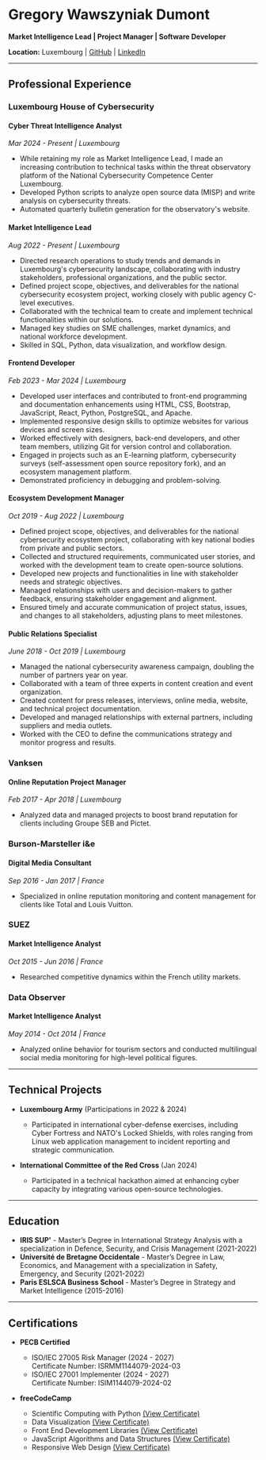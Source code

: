 # Gregory Wawszyniak Dumont

**Market Intelligence Lead | Project Manager | Software Developer**

**Location:** Luxembourg | [GitHub](https://github.com/gregWDumont) | [LinkedIn](https://www.linkedin.com/in/gr%C3%A9gory-wawszyniak-dumont-83836680/)

---

## Professional Experience

### Luxembourg House of Cybersecurity

#### Cyber Threat Intelligence Analyst

*Mar 2024 - Present | Luxembourg*

- While retaining my role as Market Intelligence Lead, I made an increasing contribution to technical tasks within the threat observatory platform of the National Cybersecurity Competence Center Luxembourg.
- Developed Python scripts to analyze open source data (MISP)  and write analysis on cybersecurity threats.
- Automated quarterly bulletin generation for the observatory's website.

#### Market Intelligence Lead

*Aug 2022 - Present | Luxembourg*

- Directed research operations to study trends and demands in Luxembourg's cybersecurity landscape, collaborating with industry stakeholders, professional organizations, and the public sector.
- Defined project scope, objectives, and deliverables for the national cybersecurity ecosystem project, working closely with public agency C-level executives.
- Collaborated with the technical team to create and implement technical functionalities within our solutions.
- Managed key studies on SME challenges, market dynamics, and national workforce development.
- Skilled in SQL, Python, data visualization, and workflow design.

#### Frontend Developer

*Feb 2023 - Mar 2024 | Luxembourg*

- Developed user interfaces and contributed to front-end programming and documentation enhancements using HTML, CSS, Bootstrap, JavaScript, React, Python, PostgreSQL, and Apache.
- Implemented responsive design skills to optimize websites for various devices and screen sizes.
- Worked effectively with designers, back-end developers, and other team members, utilizing Git for version control and collaboration.
- Engaged in projects such as an E-learning platform, cybersecurity surveys (self-assessment open source repository fork), and an ecosystem management platform.
- Demonstrated proficiency in debugging and problem-solving.

#### Ecosystem Development Manager

*Oct 2019 - Aug 2022 | Luxembourg*

- Defined project scope, objectives, and deliverables for the national cybersecurity ecosystem project, collaborating with key national bodies from private and public sectors.
- Collected and structured requirements, communicated user stories, and worked with the development team to create open-source solutions.
- Developed new projects and functionalities in line with stakeholder needs and strategic objectives.
- Managed relationships with users and decision-makers to gather feedback, ensuring stakeholder engagement and alignment.
- Ensured timely and accurate communication of project status, issues, and changes to all stakeholders, adjusting plans to meet milestones.

#### Public Relations Specialist

*June 2018 - Oct 2019 | Luxembourg*

- Managed the national cybersecurity awareness campaign, doubling the number of partners year on year.
- Collaborated with a team of three experts in content creation and event organization.
- Created content for press releases, interviews, online media, website, and technical project documentation.
- Developed and managed relationships with external partners, including suppliers and media outlets.
- Worked with the CEO to define the communications strategy and monitor progress and results.

### Vanksen

#### Online Reputation Project Manager

*Feb 2017 - Apr 2018 | Luxembourg*

- Analyzed data and managed projects to boost brand reputation for clients including Groupe SEB and Pictet.

### Burson-Marsteller i&e

#### Digital Media Consultant

*Sep 2016 - Jan 2017 | France*

- Specialized in online reputation monitoring and content management for clients like Total and Louis Vuitton.

### SUEZ

#### Market Intelligence Analyst

*Oct 2015 - Jun 2016 | France*

- Researched competitive dynamics within the French utility markets.

### Data Observer

#### Market Intelligence Analyst

*May 2014 - Oct 2014 | France*

- Analyzed online behavior for tourism sectors and conducted multilingual social media monitoring for high-level political figures.

---

## Technical Projects

- **Luxembourg Army** (Participations in 2022 & 2024)
  - Participated in international cyber-defense exercises, including Cyber Fortress and NATO's Locked Shields, with roles ranging from Linux web application management to incident reporting and strategic communication.

- **International Committee of the Red Cross** (Jan 2024)
  - Participated in a technical hackathon aimed at enhancing cyber capacity by integrating various open-source technologies.

---

## Education

- **IRIS SUP'** - Master’s Degree in International Strategy Analysis with a specialization in Defence, Security, and Crisis Management (2021-2022)
- **Université de Bretagne Occidentale** - Master’s Degree in Law, Economics, and Management with a specialization in Safety, Emergency, and Security (2021-2022)
- **Paris ESLSCA Business School** - Master’s Degree in Strategy and Market Intelligence (2015-2016)

---

## Certifications

- **PECB Certified**
  - ISO/IEC 27005 Risk Manager (2024 - 2027)  
    Certificate Number: ISRMM1144079-2024-03
  - ISO/IEC 27001 Implementer (2024 - 2027)  
    Certificate Number: ISIM1144079-2024-02

- **freeCodeCamp**
  - Scientific Computing with Python [(View Certificate)](https://freecodecamp.org/certification/GregWDumont/scientific-computing-with-python-v7)
  - Data Visualization [(View Certificate)](https://freecodecamp.org/certification/GregWDumont/data-visualization)
  - Front End Development Libraries [(View Certificate)](https://freecodecamp.org/certification/GregWDumont/front-end-development-libraries)
  - JavaScript Algorithms and Data Structures [(View Certificate)](https://freecodecamp.org/certification/GregWDumont/javascript-algorithms-and-data-structures)
  - Responsive Web Design [(View Certificate)](https://freecodecamp.org/certification/GregWDumont/responsive-web-design)

